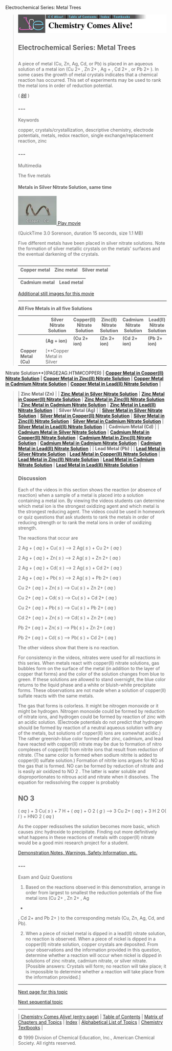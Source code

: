 





 Electrochemical Series: Metal Trees
 



> ![Chemistry Comes Alive!](ccahead.gif)
> 
> 
> 
> 
> 
> 
> 
> 
> 
> ## Electrochemical Series: Metal Trees
> 
> 
> 
> 
> 
> ## 
> 
> 
> 
> 
> 
>  A piece of metal (Cu, Zn, Ag, Cd, or Pb) is placed in an aqueous solution of a metal ion (Cu
>  2+ 
>  , Zn
>  2+ 
>  , Ag
>  + 
>  , Cd
>  2+ 
>  , or Pb
>  2+ 
>  ). In some cases the growth of metal crystals indicates that a chemical reaction has occurred. This set of experiments may be used to rank the metal ions in order of reduction potential.
>  
> 
> 
> 
> 
> 
> 
>  (
>  [*86*](CRED86.HTM)
>  )
>  
> 
> 
> 
> 
> ### ---
> 
> 
>  Keywords
> 
> 
> 
> 
>  copper, crystals/crystallization, descriptive chemistry, electrode potentials, metals, redox reaction, single exchange/replacement reaction, zinc
>  
> 
> 
> 
> 
> ### ---
> 
> 
>  Multimedia
> 
> 
> 
> 
>  The five metals
>  
> 
> 
> 
> 
> #### Metals in Silver Nitrate Solution, same time
> 
> 
> 
> 
> 
> [![](0.JPG)
>  Play movie](../../MVHTM/TREES/TREE01.HTM) 
> 
> 
> 
>  (QuickTime 3.0 Sorenson, duration 15 seconds, size 1.1 MB)
>  
> 
> 
> 
>  Five different metals have been placed in silver nitrate solutions. Note the formation of silver metallic crystals on the metals' surfaces and the eventual darkening of the crystals.
>  
> 
> 
> 
> 
> 
> 
> 
> |  |  |  |
> | --- | --- | --- |
> 
> 
> 
> 
> 
> 
> 
> | Copper metal | Zinc metal | Silver metal |
> | --- | --- | --- |
> 
> 
> 
> 
> 
> 
> 
> | Cadmium metal | Lead metal |
> | --- | --- |
> 
> 
> 
> 
> 
> 
> [Additional still images
for this movie](../../STHTM/TREES/TREE01.HTM) 
> 
> 
> 
> 
> 
> ---
> 
> 
> 
> 
> 
> **All Five Metals in all five Solutions** 
> 
> 
> 
> 
> 
> 
> |  |  | Silver Nitrate Solution | Copper(II) Nitrate Solution | Zinc(II) Nitrate Solution | Cadmium Nitrate Solution | Lead(II) Nitrate Solution |
> | --- | --- | --- | --- | --- | --- | --- |
> |  |  | **(Ag  +   ion)** | **(Cu  2+   ion)** | **(Zn  2+   ion)** | **(Cd  2+   ion)** | **(Pb  2+   ion)** |
> | **Copper    Metal    (Cu)** |  | [**Copper Metal in Silver
 Nitrate Solution**](PAGE2AG.HTM#COPPER) | [**Copper Metal in Copper(II)
 Nitrate Solution**](PAGE3CU.HTM#COPPER) | [**Copper Metal in Zinc(II)
 Nitrate Solution**](PAGE4ZN.HTM#COPPER) | [**Copper Metal in Cadmium
 Nitrate Solution**](PAGE5CD.HTM#COPPER) | [**Copper Metal in Lead(II)
 Nitrate Solution**](PAGE6PB.HTM#COPPER) |
> | **Zinc    Metal    (Zn)** |  | [**Zinc Metal in Silver Nitrate
 Solution**](PAGE2AG.HTM#ZINC) | [**Zinc Metal in Copper(II)
 Nitrate Solution**](PAGE3CU.HTM#ZINC) | [**Zinc Metal in Zinc(II)
 Nitrate Solution**](PAGE4ZN.HTM#ZINC) | [**Zinc Metal in Cadmium Nitrate
 Solution**](PAGE5CD.HTM#ZINC) | [**Zinc Metal in Lead(II)
 Nitrate Solution**](PAGE6PB.HTM#ZINC) |
> | **Silver    Metal    (Ag)** |  | [**Silver Metal in Silver
 Nitrate Solution**](PAGE2AG.HTM#SILVER) | [**Silver Metal in Copper(II)
 Nitrate Solution**](PAGE3CU.HTM#SILVER) | [**Silver Metal in Zinc(II)
 Nitrate Solution**](PAGE4ZN.HTM#SILVER) | [**Silver Metal in Cadmium
 Nitrate Solution**](PAGE5CD.HTM#SILVER) | [**Silver Metal in Lead(II)
 Nitrate Solution**](PAGE6PB.HTM#SILVER) |
> | **Cadmium    Metal    (Cd)** |  | [**Cadmium Metal in Silver
 Nitrate Solution**](PAGE2AG.HTM#CADMIUM) | [**Cadmium Metal in
 Copper(II) Nitrate Solution**](PAGE3CU.HTM#CADMIUM) | [**Cadmium Metal in Zinc(II)
 Nitrate Solution**](PAGE4ZN.HTM#CADMIUM) | [**Cadmium Metal in Cadmium
 Nitrate Solution**](PAGE5CD.HTM#CADMIUM) | [**Cadmium Metal in Lead(II)
 Nitrate Solution**](PAGE6PB.HTM#CADMIUM) |
> | **Lead    Metal    (Pb)** |  | [**Lead Metal in Silver Nitrate
 Solution**](PAGE2AG.HTM#LEAD) | [**Lead Metal in Copper(II)
 Nitrate Solution**](PAGE3CU.HTM#LEAD) | [**Lead Metal in Zinc(II)
 Nitrate Solution**](PAGE4ZN.HTM#LEAD) | [**Lead Metal in Cadmium Nitrate
 Solution**](PAGE5CD.HTM#LEAD) | [**Lead Metal in Lead(II)
 Nitrate Solution**](PAGE6PB.HTM#LEAD) |
> 
> 
> 
> 
> 
> 
> 
> ### Discussion
> 
> 
> 
> 
>  Each of the videos in this section shows the reaction (or absence of reaction) when a sample of a metal is 
placed into a solution containing a metal ion. By viewing the videos students can determine which metal 
ion is the strongest oxidizing agent and which metal is the strongest reducing agent. The videos could be 
used in homework or quiz questions that ask students to rank the metals in order of reducing strength or to 
rank the metal ions in order of oxidizing strength.
>  
> 
> 
> 
>  The reactions that occur are
>  
> 
> 
>   
> 
>  2 Ag
>  + 
>  (
>  *aq* 
>  ) + Cu(
>  *s* 
>  ) --> 2 Ag(
>  *s* 
>  ) + Cu
>  2+ 
>  (
>  *aq* 
>  )
>    
> 
>  2 Ag
>  + 
>  (
>  *aq* 
>  ) + Zn(
>  *s* 
>  ) --> 2 Ag(
>  *s* 
>  ) + Zn
>  2+ 
>  (
>  *aq* 
>  )
>    
> 
>  2 Ag
>  + 
>  (
>  *aq* 
>  ) + Cd(
>  *s* 
>  ) --> 2 Ag(
>  *s* 
>  ) + Cd
>  2+ 
>  (
>  *aq* 
>  )
>    
> 
>  2 Ag
>  + 
>  (
>  *aq* 
>  ) + Pb(
>  *s* 
>  ) --> 2 Ag(
>  *s* 
>  ) + Pb
>  2+ 
>  (
>  *aq* 
>  )
>    
> 
>  Cu
>  2+ 
>  (
>  *aq* 
>  ) + Zn(
>  *s* 
>  ) --> Cu(
>  *s* 
>  ) + Zn
>  2+ 
>  (
>  *aq* 
>  )
>    
> 
>  Cu
>  2+ 
>  (
>  *aq* 
>  ) + Cd(
>  *s* 
>  ) --> Cu(
>  *s* 
>  ) + Cd
>  2+ 
>  (
>  *aq* 
>  )
>    
> 
>  Cu
>  2+ 
>  (
>  *aq* 
>  ) + Pb(
>  *s* 
>  ) --> Cu(
>  *s* 
>  ) + Pb
>  2+ 
>  (
>  *aq* 
>  )
>    
> 
>  Cd
>  2+ 
>  (
>  *aq* 
>  ) + Zn(
>  *s* 
>  ) --> Cd(
>  *s* 
>  ) + Zn
>  2+ 
>  (
>  *aq* 
>  )
>    
> 
>  Pb
>  2+ 
>  (
>  *aq* 
>  ) + Zn(
>  *s* 
>  ) --> Pb(
>  *s* 
>  ) + Zn
>  2+ 
>  (
>  *aq* 
>  )
>    
> 
>  Pb
>  2+ 
>  (
>  *aq* 
>  ) + Cd(
>  *s* 
>  ) --> Pb(
>  *s* 
>  ) + Cd
>  2+ 
>  (
>  *aq* 
>  )
>  
> 
> 
> 
>  The other videos show that there is no reaction.
>  
> 
> 
> 
>  For consistency in the videos, nitrates were used for all reactions in this series. When metals react with 
copper(II) nitrate solutions, gas bubbles form on the surface of the metal (in addition to the layer of copper 
that forms) and the color of the solution changes from blue to green. If these solutions are allowed to stand 
overnight, the blue color returns to the liquid phase and a white or bluish-white precipitate forms. 
These observations are not made when a solution of copper(II) sulfate reacts with the same metals.
>  
> 
> 
> 
>  The gas that forms is colorless. It might be nitrogen monoxide or it might be hydrogen. Nitrogen monoxide 
could be formed by reduction of nitrate ions, and hydrogen could be formed by reaction of zinc with an 
acidic solution. (Electrode potentials do not predict that hydrogen should be formed by reaction of a neutral 
aqueous solution with any of the metals, but solutions of copper(II) ions are somewhat acidic.) The rather 
greenish-blue color formed after zinc, cadmium, and lead have reacted with copper(II) nitrate may be due 
to formation of nitro complexes of copper(II) from nitrite ions that result from reduction of nitrate. (The 
same color is formed when sodium nitrite is added to copper(II) sulfate solution.) Formation of nitrite ions 
argues for NO as the gas that is formed. NO can be formed by reduction of nitrate and is easily air oxidized 
to NO
>  2 
>  . The latter is water soluble and disproportionates to nitrous acid and nitrate when it dissolves. The 
equation for redissolving the copper is probably
>  
> 
> 
> 
>  NO
>  3 
> - 
>  (
>  *aq* 
>  ) + 3 Cu(
>  *s* 
>  ) + 7 H
>  + 
>  (
>  *aq* 
>  ) + O
>  2 
>  (
>  *g* 
>  ) -->
 3 Cu
>  2+ 
>  (
>  *aq* 
>  ) + 3 H
>  2 
>  O(
>  *l* 
>  ) + HNO
>  2 
>  (
>  *aq* 
>  )
>  
> 
> 
> 
>  As the copper redissolves the solution becomes more basic, which causes zinc hydroxide to precipitate. 
Finding out more definitively what happens in these reactions of metals with copper(II) nitrate would be a 
good mini research project for a student.
>  
> 
> 
> 
> 
> 
> 
> [Demonstration Notes, Warnings, Safety Information, etc.](SAFETY.HTM) 
> 
> 
> 
> 
> 
> ### ---
> 
> 
>  Exam and Quiz Questions
> 
> 
> 
> 
>  1. Based on the reactions observed in this demonstration, arrange 
in order from largest to smallest the reduction potentials of the five metal ions (Cu
>  2+ 
>  , Zn
>  2+ 
>  , Ag
>  + 
>  , Cd
>  2+ 
>  and Pb
>  2+ 
>  ) to the corresponding metals (Cu, Zn, Ag, Cd, and Pb).
>  
> 
> 
> 
>  2. When a piece of nickel metal is dipped in a lead(II) nitrate solution, no reaction is observed. When a piece of nickel is dipped in a copper(II) nitrate solution, copper crystals are deposited. From your observations and the information provided in this question, determine whether a reaction will occur when nickel is dipped in solutions of zinc nitrate, cadmium nitrate, or silver nitrate. [Possible answers: Crystals will form; no reaction will take place; it is impossible to determine whether a reaction will take place from the information provided.]
>  
> 
> 
> 
> 
> 
> 
> ---
> 
> 
> 
> 
> [Next page for this topic](../../MAIN/TREES/PAGE2AG.HTM) 
> 
> 
> 
> 
> 
> 
> [Next sequential topic](../../MAIN/ELECSOL/PAGE1.HTM)



> ---
> 
> 
>  |
>  [Chemistry Comes Alive! (entry page)](../../INDEX.HTM) 
>  |
>  [Table of Contents](../../CONTENTS.HTM) 
>  |
>  [Matrix of Chapters and Topics](../../MATRIX.HTM) 
>  |
>  [Index](../../WORDS.HTM) 
>  |
>  [Alphabetical List of Topics](../../ALPHATOP.HTM) 
>  |
>  [Chemistry Textbooks](../../BOOKS.HTM) 
>  |
>  
>  © 1999 Division of Chemical Education, Inc.,
American Chemical Society. All rights reserved.





